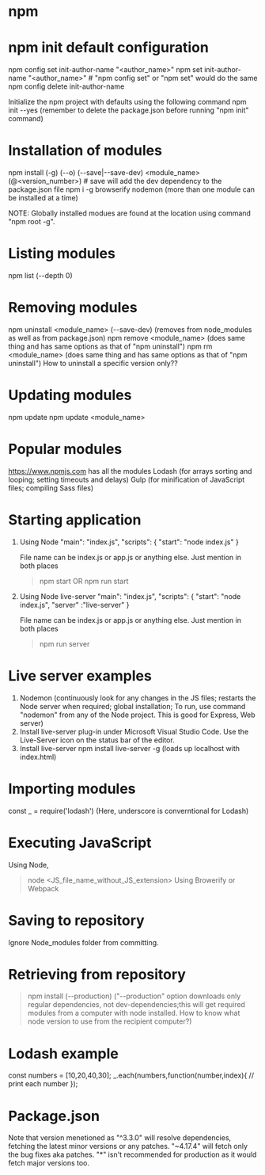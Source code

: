 # npm

# npm init default configuration
npm config set init-author-name "<author_name>"
npm set init-author-name "<author_name>"  # "npm config set" or "npm set" would do the same
npm config delete init-author-name

Initialize the npm project with defaults using the following command
npm init --yes   (remember to delete the package.json before running "npm init" command)


# Installation of modules
npm install (-g) (--o) (--save|--save-dev) <module_name>(@<version_number>)     # save will add the dev dependency to the package.json file
npm i -g browserify nodemon (more than one module can be installed at a time)

NOTE: Globally installed modues are found at the location using command "npm root -g".

# Listing modules
npm list (--depth 0)

# Removing modules
npm uninstall <module_name> (--save-dev) (removes from node_modules as well as from package.json)
npm remove <module_name> (does same thing and has same options as that of "npm uninstall")
npm rm <module_name> (does same thing and has same options as that of "npm uninstall")
How to uninstall a specific version only??

# Updating modules
npm update
npm update <module_name>

# Popular modules
https://www.npmjs.com has all the modules
Lodash (for arrays sorting and looping; setting timeouts and delays)
Gulp (for minification of JavaScript files; compiling Sass files)

# Starting application
1) Using Node
  "main": "index.js",
   "scripts": {
     "start": "node index.js"
   }
   
   File name can be index.js or app.js or anything else. Just mention in both places
   
   > npm start
   OR
   > npm run start

2) Using Node live-server
  "main": "index.js",
   "scripts": {
     "start": "node index.js",
     "server" :"live-server"
   }
   
   File name can be index.js or app.js or anything else. Just mention in both places
   
   > npm run server

# Live server examples
1) Nodemon (continuously look for any changes in the JS files; restarts the Node server when required; global installation;
To run, use command "nodemon" from any of the Node project. This is good for Express, Web server)
2) Install live-server plug-in under Microsoft Visual Studio Code. Use the Live-Server icon on the status bar of the editor.
3) Install live-server
npm install live-server -g (loads up localhost with index.html)

# Importing modules
const _ = require('lodash')  (Here, underscore is converntional for Lodash)


# Executing JavaScript
Using Node,
> node <JS_file_name_without_JS_extension>
Using Browerify or Webpack

# Saving to repository
Ignore Node_modules folder from committing.

# Retrieving from repository
> npm install (--production) ("--production" option downloads only regular dependencies, not dev-dependencies;this will get required modules from a computer with node installed. How to know what node version to use from the recipient computer?)

# Lodash example
const numbers = [10,20,40,30];
_.each(numbers,function(number,index){
 // print each number
});

# Package.json
Note that version menetioned as "^3.3.0" will resolve dependencies, fetching the latest minor versions or any patches. "~4.17.4" will fetch only the bug fixes aka patches. "*" isn't recommended for production as it would fetch major versions too.

